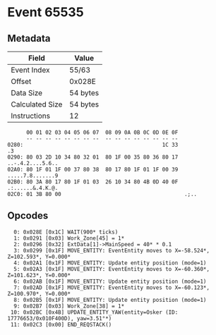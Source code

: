 # Event 65535

## Metadata

| Field           | Value    |
|-----------------|----------|
| Event Index     | 55/63    |
| Offset          | 0x028E   |
| Data Size       | 54 bytes |
| Calculated Size | 54 bytes |
| Instructions    | 12       |

```
      00 01 02 03 04 05 06 07  08 09 0A 0B 0C 0D 0E 0F
      -- -- -- -- -- -- -- --  -- -- -- -- -- -- -- --
0280:                                            1C 33                .3
0290: 80 03 2D 10 34 80 32 01  80 1F 00 35 80 36 80 17  ..-.4.2....5.6..
02A0: 80 1F 01 1F 00 37 80 38  80 17 80 1F 01 1F 00 39  .....7.8.......9
02B0: 80 3A 80 17 80 1F 01 03  26 10 34 80 4B 0D 40 0F  .:......&.4.K.@.
02C0: 01 3B 80 00                                       .;..            
```

## Opcodes

```
  0: 0x028E [0x1C] WAIT(900* ticks)
  1: 0x0291 [0x03] Work_Zone[45] = 1*
  2: 0x0296 [0x32] ExtData[1]->MainSpeed = 40* * 0.1
  3: 0x0299 [0x1F] MOVE_ENTITY: EventEntity moves to X=-58.524*, Z=102.593*, Y=0.000*
  4: 0x02A1 [0x1F] MOVE_ENTITY: Update entity position (mode=1)
  5: 0x02A3 [0x1F] MOVE_ENTITY: EventEntity moves to X=-60.360*, Z=101.623*, Y=0.000*
  6: 0x02AB [0x1F] MOVE_ENTITY: Update entity position (mode=1)
  7: 0x02AD [0x1F] MOVE_ENTITY: EventEntity moves to X=-60.123*, Z=100.970*, Y=0.000*
  8: 0x02B5 [0x1F] MOVE_ENTITY: Update entity position (mode=1)
  9: 0x02B7 [0x03] Work_Zone[38] = 1*
 10: 0x02BC [0x4B] UPDATE_ENTITY_YAW(entity=Osker (ID: 17776653/0x010F400D), yaw=3.51°*)
 11: 0x02C3 [0x00] END_REQSTACK()
```
